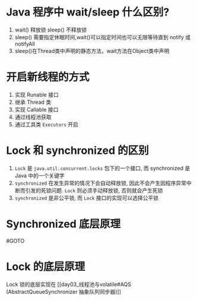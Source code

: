 # Java 程序中 wait/sleep 什么区别?
1. wait() 释放锁 sleep() 不释放锁
2. sleep() 需要指定休眠时间,wait()可以指定时间也可以无限等待直到 notify 或 notifyAll
3. sleep()在Thread类中声明的静态方法，wait方法在Object类中声明

# 开启新线程的方式
1. 实现 Runable 接口
2. 继承 Thread 类
3. 实现 Callable 接口
4. 通过线程池获取
5. 通过工具类 `Executors` 开启

# Lock 和 synchronized 的区别
1. `Lock` 是 `java.util.concurrent.locks` 包下的一个接口, 而 synchronized 是 Java 中的一个关键字
2. `synchronized` 在发生异常的情况下会自动释放锁, 因此不会产生因程序异常中断而引发的死锁问题. `Lock` 则必须手动释放锁, 否则就会产生死锁
3. `synchronized` 是非公平锁, 而 `Lock` 接口的实现可以选择公平锁

# Synchronized 底层原理
#GOTO

# Lock 的底层原理
Lock 锁的底层实现在 [[day03_线程池与volatile#AQS (AbstractQueueSynchronizer 抽象队列同步器)]]
